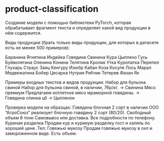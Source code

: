 # product-classification

Создание модели с помощью библиотеки PyTorch, которая обрабатывает фрагмент текста и определяет
какой вид продукции в нём содержится.

Виды продукции (брать только виды продукции, для которых в датасете есть не менее 500 примеров):

Баранина
Ягнятина
Индейка
Говядина
Свинина
Кура
Цыплено
Гусь
Буйволятина
Оленина
Конина
Телятина
Кролик
Утка
Куропатка
Перепел
Глухарь
Страус
Заяц
Кенгуру
Изюбр
Кабан
Коза
Косуля
Лось
Марал
Медвежатина
Бобер
Цесарка
Нутрия
Рябчик
Тетерев
Фазан
Як

Примеры входных текстов и видов продукции:
Набор для бульона свиной Набор для бульона свиной, в наличии, 76р/кг. -> Свинина
Мясо премиум Предлагаем котлетное мясо мраморной говядины. -> Говядина
спинка цб -> Цыпленок

Проверка модели на образцах:
Говядина блочная 2 сорт в наличии ООО “АгроСоюз” реализует блочную говядину 2 сорт (80/20). Свободный объем 8 тонн Самовывоз или доставка. Все подробности по телефону.
Куриная разделка Продам кур и куриную разделку гост и халяль по хорошей цене .Тел:
Говяжью мукозу Продам говяжью мукозу в охл и замороженном виде. Есть объем.
